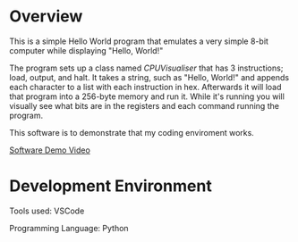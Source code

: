 # Overview

This is a simple Hello World program that emulates a very simple 8-bit computer while displaying "Hello, World!"

The program sets up a class named *CPUVisualiser* that has 3 instructions; load, output, and halt. It takes a string, such as "Hello, World!" and appends each character to a list with each instruction in hex. Afterwards it will load that program into a 256-byte memory and run it. While it's running you will visually see what bits are in the registers and each command running the program.

This software is to demonstrate that my coding enviroment works.

[Software Demo Video]([http://youtube.link.goes.here](https://youtu.be/rpQCcOlFdrE?si=S7kN8bmTSd02Hql2))

# Development Environment

Tools used: VSCode

Programming Language: Python


